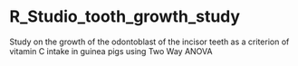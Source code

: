 # R_Studio_tooth_growth_study
Study on the growth of the odontoblast of the incisor teeth as a criterion of vitamin C intake in guinea pigs using Two Way ANOVA
